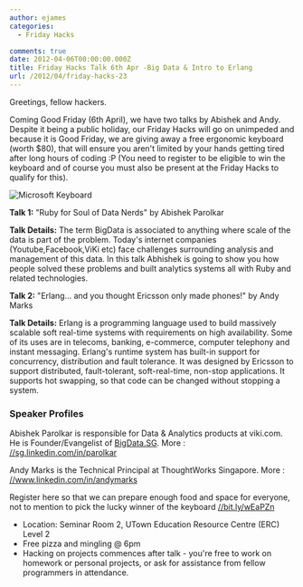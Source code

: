 ```yaml
---
author: ejames
categories:
  - Friday Hacks

comments: true
date: 2012-04-06T00:00:00.000Z
title: Friday Hacks Talk 6th Apr -Big Data & Intro to Erlang
url: /2012/04/friday-hacks-23
---
```


Greetings, fellow hackers.

Coming Good Friday (6th April), we have two talks by Abishek and Andy. Despite it being a public holiday, our Friday Hacks will go on unimpeded and because it is Good Friday, we are giving away a free ergonomic keyboard (worth $80), that will ensure you aren't limited by your hands getting tired after long hours of coding :P (You need to register to be eligible to win the keyboard and of course you must also be present at the Friday Hacks to qualify for this).

<img src="//www.microsoft.com/hardware/_base_v1/products/natural-ergonomic-keyboard-4000/mk_nek4000_large.jpg" alt="Microsoft Keyboard" />

<strong>Talk 1:</strong>
"Ruby for Soul of Data Nerds" by Abishek Parolkar

<strong>Talk Details:</strong>
The term BigData is associated to anything where scale of the data is part of the problem. Today's internet companies (Youtube,Facebook,ViKi etc) face challenges surrounding analysis and management of this data.
In this talk Abhishek is going to show you how people solved these problems and built analytics systems all with Ruby and related technologies.

<strong>Talk 2:</strong>
"Erlang... and you thought Ericsson only made phones!" by Andy Marks

<strong>Talk Details:</strong>
Erlang is a programming language used to build massively scalable soft real-time systems with requirements on high availability. Some of its uses are in telecoms, banking, e-commerce, computer telephony and instant messaging. Erlang's runtime system has built-in support for concurrency, distribution and fault tolerance. It was designed by Ericsson to support distributed, fault-tolerant, soft-real-time, non-stop applications. It supports hot swapping, so that code can be changed without stopping a system.

<h3>Speaker Profiles</h3>
Abishek Parolkar is responsible for Data & Analytics products at viki.com. He is Founder/Evangelist of <a href="//BigData.SG">BigData.SG</a>.
More : <a href="//sg.linkedin.com/in/parolkar">//sg.linkedin.com/in/parolkar</a>

Andy Marks is the Technical Principal at ThoughtWorks Singapore.
More : <a href="//www.linkedin.com/in/andymarks">//www.linkedin.com/in/andymarks</a>

Register here so that we can prepare enough food and space for everyone, not to mention to pick the lucky winner of the keyboard
<a href="//bit.ly/wEaPZn">//bit.ly/wEaPZn</a>

- Location: Seminar Room 2, UTown Education Resource Centre (ERC) Level 2
- Free pizza and mingling @ 6pm
- Hacking on projects commences after talk - you're free to work on homework or personal projects, or ask for assistance from fellow programmers in attendance.
